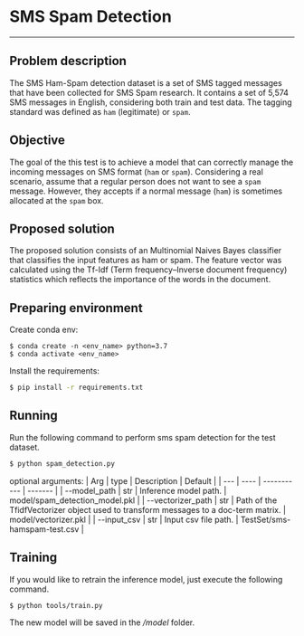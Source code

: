 # SMS Spam Detection
-----
## Problem description

The SMS Ham-Spam detection dataset is a set of SMS tagged messages that have been collected for SMS Spam research. It contains a set of 5,574 SMS messages in English, considering both train and test data. The tagging standard was defined as `ham` (legitimate) or `spam`.

## Objective

The goal of the this test is to achieve a model that can correctly manage the incoming messages on SMS format (`ham` or `spam`). Considering a real scenario, assume that a regular person does not want to see a `spam` message. However, they accepts if a normal message (`ham`) is sometimes allocated at the `spam` box.

## Proposed solution

The proposed solution consists of an Multinomial Naives Bayes classifier that classifies the input features as ham or spam. The feature vector was calculated using the Tf-Idf (Term frequency–Inverse document frequency) statistics which reflects the importance of the words in the document.

## Preparing environment

Create conda env:
```
$ conda create -n <env_name> python=3.7
$ conda activate <env_name>
```

Install the requirements:
```bash
$ pip install -r requirements.txt
```

## Running

Run the following command to perform sms spam detection for the test dataset.

```bash
$ python spam_detection.py
```

optional arguments:
| Arg | type | Description | Default |
| --- | ---- | ----------- | ------- |
| --model_path | str | Inference model path. | model/spam_detection_model.pkl |
| --vectorizer_path | str | Path of the TfidfVectorizer object used to transform messages to a doc-term matrix. | model/vectorizer.pkl |
| --input_csv | str | Input csv file path. | TestSet/sms-hamspam-test.csv |

## Training

If you would like to retrain the inference model, just execute the following command.

```bash
$ python tools/train.py
```
The new model will be saved in the */model* folder.